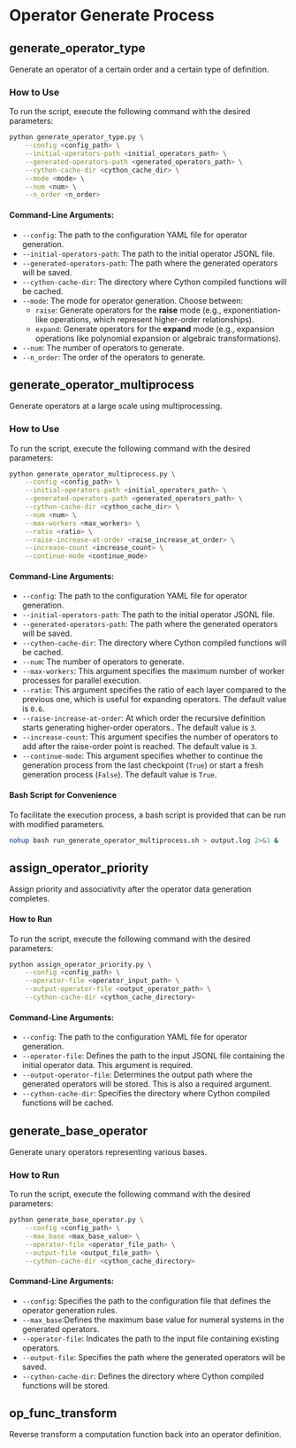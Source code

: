 # Operator Generate Process

## generate_operator_type

Generate an operator of a certain order and a certain type of definition.

### How to Use

To run the script, execute the following command with the desired parameters:

```bash
python generate_operator_type.py \
    --config <config_path> \
    --initial-operators-path <initial_operators_path> \
    --generated-operators-path <generated_operators_path> \
    --cython-cache-dir <cython_cache_dir> \
    --mode <mode> \
    --num <num> \
    --n_order <n_order>
```
#### Command-Line Arguments:

- `--config`: The path to the configuration YAML file for operator generation.
- `--initial-operators-path`: The path to the initial operator JSONL file.
- `--generated-operators-path`: The path where the generated operators will be saved.
- `--cython-cache-dir`: The directory where Cython compiled functions will be cached.
- `--mode`: The mode for operator generation. Choose between:
  - `raise`: Generate operators for the **raise** mode (e.g., exponentiation-like operations, which represent higher-order relationships).
  - `expand`: Generate operators for the **expand** mode (e.g., expansion operations like polynomial expansion or algebraic transformations).
- `--num`: The number of operators to generate.
- `--n_order`: The order of the operators to generate.


## generate_operator_multiprocess

Generate operators at a large scale using multiprocessing.

### How to Use

To run the script, execute the following command with the desired parameters:

```bash
python generate_operator_multiprocess.py \
    --config <config_path> \
    --initial-operators-path <initial_operators_path> \
    --generated-operators-path <generated_operators_path> \
    --cython-cache-dir <cython_cache_dir> \
    --num <num> \
    --max-workers <max_workers> \
    --ratio <ratio> \
    --raise-increase-at-order <raise_increase_at_order> \
    --increase-count <increase_count> \
    --continue-mode <continue_mode>

```
#### Command-Line Arguments:

- `--config`: The path to the configuration YAML file for operator generation.
- `--initial-operators-path`: The path to the initial operator JSONL file.
- `--generated-operators-path`: The path where the generated operators will be saved.
- `--cython-cache-dir`: The directory where Cython compiled functions will be cached.
- `--num`: The number of operators to generate.
- `--max-workers`: This argument specifies the maximum number of worker processes for parallel execution. 
- `--ratio`: This argument specifies the ratio of each layer compared to the previous one, which is useful for expanding operators. The default value is `0.6`.
- `--raise-increase-at-order`: At which order the recursive definition starts generating higher-order operators.. The default value is `3`.
- `--increase-count`: This argument specifies the number of operators to add after the raise-order point is reached. The default value is `3`.
- `--continue-mode`: This argument specifies whether to continue the generation process from the last checkpoint (`True`) or start a fresh generation process (`False`). The default value is `True`.

#### Bash Script for Convenience
To facilitate the execution process, a bash script is provided that can be run with modified parameters.

```bash
nohup bash run_generate_operator_multiprocess.sh > output.log 2>&1 &
```

## assign_operator_priority

Assign priority and associativity after the operator data generation completes.

#### How to Run  

To run the script, execute the following command with the desired parameters:

```bash
python assign_operator_priority.py \
    --config <config_path> \
    --operator-file <operator_input_path> \
    --output-operator-file <output_operator_path> \
    --cython-cache-dir <cython_cache_directory>
```

#### Command-Line Arguments:

- `--config`: The path to the configuration YAML file for operator generation.
- `--operator-file`: Defines the path to the input JSONL file containing the initial operator data. This argument is required.  
- `--output-operator-file`: Determines the output path where the generated operators will be stored. This is also a required argument.  
- `--cython-cache-dir`: Specifies the directory where Cython compiled functions will be cached. 

## generate_base_operator

Generate unary operators representing various bases.

### How to Run  

To run the script, execute the following command with the desired parameters: 

```bash
python generate_base_operator.py \
    --config <config_path> \
    --max_base <max_base_value> \
    --operator-file <operator_file_path> \
    --output-file <output_file_path> \
    --cython-cache-dir <cython_cache_directory>
```

#### Command-Line Arguments:

- `--config`: Specifies the path to the configuration file that defines the operator generation rules.
- `--max_base`:Defines the maximum base value for numeral systems in the generated operators.
- `--operator-file`: Indicates the path to the input file containing existing operators. 
- `--output-file`: Specifies the path where the generated operators will be saved. 
- `--cython-cache-dir`: Defines the directory where Cython compiled functions will be stored.   

## op_func_transform
Reverse transform a computation function back into an operator definition.